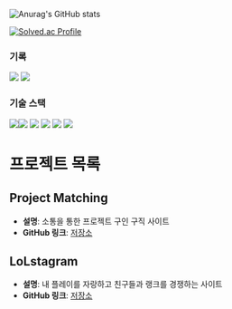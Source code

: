 
<!--
**JungHoonKim-KR/JungHoonKim-KR** is a ✨ _special_ ✨ repository because its `README.md` (this file) appears on your GitHub profile.

Here are some ideas to get you started:

- 🔭 I’m currently working on ...
- 🌱 I’m currently learning ...
- 👯 I’m looking to collaborate on ...
- 🤔 I’m looking for help with ...
- 💬 Ask me about ...
- 📫 How to reach me: ...
- 😄 Pronouns: ...
- ⚡ Fun fact: ...
-->
![Anurag's GitHub stats](https://github-readme-stats.vercel.app/api?username=JungHoonKim-KR&show_icons=true&theme=radical)


[![Solved.ac Profile](http://mazassumnida.wtf/api/v2/generate_badge?boj=kjh1232100)](https://solved.ac/kjh1232100/)

### 기록 
<a href = "https://velog.io/@kjh1232100"> <img src="https://img.shields.io/badge/Velog-20C997?style=for-the-badge&logo=Velog&logoColor=white"></a>
<a href = "https://funky-gouda-17b.notion.site/KimJungHoon-d513f1054a594dc18dc8869cbed3d405"><img src="https://img.shields.io/badge/Notion-FFFFFF?style=for-the-badge&logo=Notion&logoColor=black"></a>

### 기술 스택
<img src="https://img.shields.io/badge/Spring-6DB33F?style=for-the-badge&logo=Spring&logoColor=white"><img src="https://img.shields.io/badge/JWT-000000?style=for-the-badge&logo=jsonwebtokens&logoColor=white">
<img src="https://img.shields.io/badge/docker-0EB4FC?style=for-the-badge&logo=docker&logoColor=white">
<img src="https://img.shields.io/badge/Linux-FCC624?style=for-the-badge&logo=Linux&logoColor=white">
<img src="https://img.shields.io/badge/prometheus-E6522C?style=for-the-badge&logo=prometheus&logoColor=white">
<img src="https://img.shields.io/badge/grafana-F46800?style=for-the-badge&logo=grafana&logoColor=white">
# 프로젝트 목록

## Project Matching
- **설명**: 소통을 통한 프로젝트 구인 구직 사이트
- **GitHub 링크**: [저장소](https://github.com/JungHoonKim-KR/Web_Procject.git)

## LoLstagram
- **설명**: 내 플레이를 자랑하고 친구들과 랭크를 경쟁하는 사이트
- **GitHub 링크**: [저장소](https://github.com/JungHoonKim-KR/React-Springboot.git)
